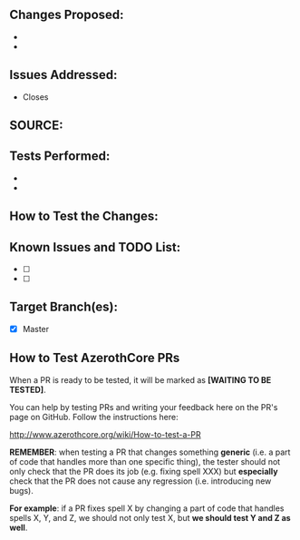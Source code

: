 <!-- First of all, THANK YOU for your contribution.
 Please fill this template and do not forget to have a look at our Pull Request tutorial: https://www.azerothcore.org/wiki/How-to-create-a-PR
-->


## Changes Proposed:
-  
-  


## Issues Addressed:
- Closes 
<!-- If the issue does not exist, please describe it and how to reproduce it. If the issue already exists, just paste the link to the issue you close, like this: Closes https://github.com/azerothcore/azerothcore-wotlk/issues/967 -->


## SOURCE:
<!-- If this pull request IS linked with in-game content, please include any evidence/documentation/video or further proof in order to guarantee that the proposed changes described above are the correct ones.
 - If it is described in a guide/post or Wowhead comment, please include the link.
 - Can you link a video that confirms it?
 - Please share the source which states how it should work.
 - If this pull request IS NOT linked with in-game content, please leave this field as N/A
-->


## Tests Performed:
<!-- Does it build without errors? Did you test in-game? What did you test? Did you do all these tests on Linux/Mac/Windows? Describe any other tests performed -->
- 
- 


## How to Test the Changes:
<!-- We need to confirm the changes are going to be working, so please describe in general and for non-developers how to test the changes:
 - Which commands to use? Which NPC to teleport to?
 - Do we need to enable debug flags on Cmake?
 - Do we need to look at the console?
 - Describe any other steps
-->


## Known Issues and TODO List:
<!-- This is a TODO list with checkboxes to tick -->
- [ ]
- [ ] 


## Target Branch(es):
- [x] Master


<!-- NOTES: 
 - You do not need to squash your commits, on merge, we will squash them for you (when there are too many commits we merge them into one big commit for a cleaner and easy-to-read history).
 - If you intend to contribute repeatedly to our project, it is a good idea to join our discord channel. We set ranks for our contributors and give them access to special resources or knowledge: https://discord.com/invite/DasJqPba -->



<!-- Do not remove the instructions below about testing, they will help users to test your PR -->
 
## How to Test AzerothCore PRs
 
When a PR is ready to be tested, it will be marked as **[WAITING TO BE TESTED]**.

You can help by testing PRs and writing your feedback here on the PR's page on GitHub. Follow the instructions here:

http://www.azerothcore.org/wiki/How-to-test-a-PR

**REMEMBER**: when testing a PR that changes something **generic** (i.e. a part of code that handles more than one specific thing), the tester should not only check that the PR does its job (e.g. fixing spell XXX) but **especially** check that the PR does not cause any regression (i.e. introducing new bugs).

**For example**: if a PR fixes spell X by changing a part of code that handles spells X, Y, and Z, we should not only test X, but **we should test Y and Z as well**.
